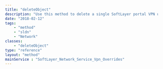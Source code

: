 ```yaml
---
title: "deleteObject"
description: "Use this method to delete a single SoftLayer portal VPN user subnet override. "
date: "2018-02-12"
tags:
    - "method"
    - "sldn"
    - "Network"
classes:
    - "deleteObject"
type: "reference"
layout: "method"
mainService : "SoftLayer_Network_Service_Vpn_Overrides"
---
```

